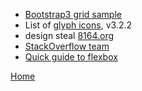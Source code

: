 + [Bootstrap3 grid sample](https://codepen.io/illegitimis/pen/zzwvRv)
+ List of [glyph icons](http://glyphicons.bootstrapcheatsheets.com/), v3.2.2
+ design steal [8164.org](http://www.8164.org/)
+ [StackOverflow team](https://stackoverflow.com/company/team)
+ [Quick guide to flexbox](https://css-tricks.com/snippets/css/a-guide-to-flexbox/)

[Home](https://github.com/illegitimis/Tutorial)
